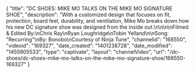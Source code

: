 {
    "title": "DC SHOES: MIKE MO TALKS ON THE MIKE MO SIGNATURE SHOE",
    "description": "With a customized design that focuses on fit, protection, board feel, durability, and ventilation, Mike Mo breaks down how his new DC signature shoe was designed from the inside out.\n\n\n\nFilmed & Edited By:\nChris Ray\nRyan Loughridge\nTobin Yelland\n\nSong: \"Recurring\"\nBy: Bonobo\nCourtesy of Ninja Tune",
    "channelid": "168550",
    "videoid": "169327",
    "date_created": "1401238728",
    "date_modified": "1455905533",
    "type": "captivate",
    "layout": "channelVideo",
    "url": "\/dc-shoes\/dc-shoes-mike-mo-talks-on-the-mike-mo-signature-shoe\/168550-169327"
}